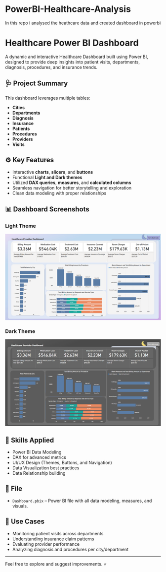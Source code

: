 # PowerBI-Healthcare-Analysis
In this repo i analysed the heathcare data and created dashboard in powerbi

# Healthcare Power BI Dashboard

A dynamic and interactive Healthcare Dashboard built using Power BI, designed to provide deep insights into patient visits, departments, diagnosis, procedures, and insurance trends.

## 🩺 Project Summary

This dashboard leverages multiple tables:
- **Cities**
- **Departments**
- **Diagnosis**
- **Insurance**
- **Patients**
- **Procedures**
- **Providers**
- **Visits**

## ⚙️ Key Features

- Interactive **charts**, **slicers**, and **buttons**
- Functional **Light and Dark themes**
- Utilized **DAX queries**, **measures**, and **calculated columns**
- Seamless navigation for better storytelling and exploration
- Clean data modeling with proper relationships

## 📊 Dashboard Screenshots

### Light Theme
![Light Theme](./Screenshots/light-theme.png)

### Dark Theme
![Dark Theme](./Screenshots/dark-theme.png)

## 🧠 Skills Applied

- Power BI Data Modeling
- DAX for advanced metrics
- UI/UX Design (Themes, Buttons, and Navigation)
- Data Visualization best practices
- Data Relationship building

## 📁 File

- `Dashboard.pbix` – Power BI file with all data modeling, measures, and visuals.

## 📌 Use Cases

- Monitoring patient visits across departments
- Understanding insurance claim patterns
- Evaluating provider performance
- Analyzing diagnosis and procedures per city/department

---

Feel free to explore and suggest improvements. ⭐

